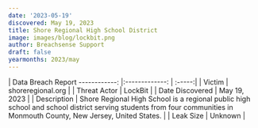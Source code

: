 ```yaml
---
date: '2023-05-19'
discovered: May 19, 2023
title: Shore Regional High School District
image: images/blog/lockbit.png
author: Breachsense Support
draft: false
yearmonths: 2023/may
---
```



| Data Breach Report
------------:     |:-------------:    | :-----:|
| Victim      | shoreregional.org      | 
| Threat Actor      | LockBit      | 
| Date Discovered      | May 19, 2023      | 
| Description      | Shore Regional High School is a regional public high school and school district serving students from four communities in Monmouth County, New Jersey, United States.      | 
| Leak Size      | Unknown      | 

